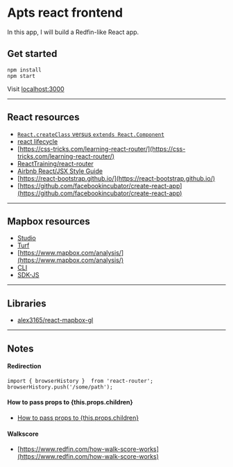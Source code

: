 # Apts react frontend

In this app, I will build a Redfin-like React app.

## Get started

```
npm install
npm start
```

Visit [localhost:3000](localhost:3000)

---

## React resources

- [`React.createClass` versus `extends React.Component`](https://toddmotto.com/react-create-class-versus-component/)
- [react lifecycle](http://qiita.com/kawachi/items/092bfc281f88e3a6e456)
- [https://css-tricks.com/learning-react-router/](https://css-tricks.com/learning-react-router/)
- [ReactTraining/react-router](https://github.com/ReactTraining/react-router/blob/master/docs/guides/Histories.md)
- [Airbnb React/JSX Style Guide](https://github.com/airbnb/javascript/tree/master/react)
- [https://react-bootstrap.github.io/](https://react-bootstrap.github.io/)
- [https://github.com/facebookincubator/create-react-app](https://github.com/facebookincubator/create-react-app)

---

## Mapbox resources

- [Studio](https://www.mapbox.com/studio/)
- [Turf](http://turfjs.org/)
- [https://www.mapbox.com/analysis/](https://www.mapbox.com/analysis/)
- [CLI](https://github.com/mapbox/mapbox-cli-py)
- [SDK-JS](https://github.com/mapbox/mapbox-sdk-js/)

---

## Libraries

- [alex3165/react-mapbox-gl](https://github.com/alex3165/react-mapbox-gl)


---

## Notes

#### Redirection

```
import { browserHistory }  from 'react-router';
browserHistory.push('/some/path');
```

#### How to pass props to {this.props.children}
- [How to pass props to {this.props.children}](http://stackoverflow.com/questions/32370994/how-to-pass-props-to-this-props-children)


#### Walkscore

- [https://www.redfin.com/how-walk-score-works](https://www.redfin.com/how-walk-score-works)
